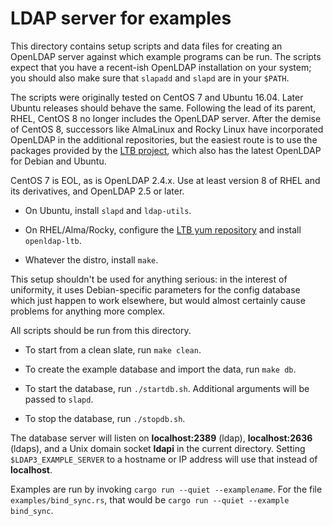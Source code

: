 # LDAP server for examples

This directory contains setup scripts and data files for creating
an OpenLDAP server against which example programs can be run. The scripts
expect that you have a recent-ish OpenLDAP installation on your system;
you should also make sure that `slapadd` and `slapd` are in your `$PATH`.

The scripts were originally tested on CentOS 7 and Ubuntu 16.04. Later
Ubuntu releases should behave the same. Following the lead of its parent,
RHEL, CentOS 8 no longer includes the OpenLDAP server. After the demise of
CentOS 8, successors like AlmaLinux and Rocky Linux have incorporated OpenLDAP
in the additional repositories, but the easiest route is to use the packages
provided by the [LTB project](https://ltb-project.org/download.html),
which also has the latest OpenLDAP for Debian and Ubuntu.

CentOS 7 is EOL, as is OpenLDAP 2.4.x. Use at least version 8 of RHEL and its
derivatives, and OpenLDAP 2.5 or later.

* On Ubuntu, install `slapd` and `ldap-utils`.

* On RHEL/Alma/Rocky, configure the [LTB yum repository](https://www.ltb-project.org/documentation/openldap-rpm.html)
  and install `openldap-ltb`.

* Whatever the distro, install `make`.

This setup shouldn't be used for anything serious: in the interest of
uniformity, it uses Debian-specific parameters for the config database
which just happen to work elsewhere, but would almost certainly cause
problems for anything more complex.

All scripts should be run from this directory.

* To start from a clean slate, run `make clean`.

* To create the example database and import the data, run `make db`.

* To start the database, run `./startdb.sh`. Additional arguments will be
  passed to `slapd`.

* To stop the database, run `./stopdb.sh`.

The database server will listen on __localhost:2389__ (ldap), __localhost:2636__ (ldaps),
and a Unix domain socket __ldapi__ in the current directory. Setting `$LDAP3_EXAMPLE_SERVER`
to a hostname or IP address will use that instead of __localhost__.

Examples are run by invoking `cargo run --quiet --example`_`name`_.
For the file `examples/bind_sync.rs`, that would be
`cargo run --quiet --example bind_sync`.
